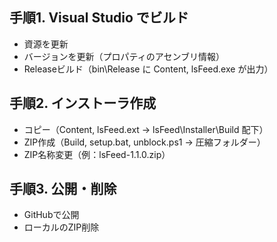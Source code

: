## 手順1. Visual Studio でビルド
- 資源を更新
- バージョンを更新（プロパティのアセンブリ情報）
- Releaseビルド（bin\Release に Content, lsFeed.exe が出力）

## 手順2. インストーラ作成
- コピー（Content, lsFeed.ext -> lsFeed\Installer\Build 配下）
- ZIP作成（Build, setup.bat, unblock.ps1 -> 圧縮フォルダー）
- ZIP名称変更（例：lsFeed-1.1.0.zip）

## 手順3. 公開・削除
- GitHubで公開
- ローカルのZIP削除
